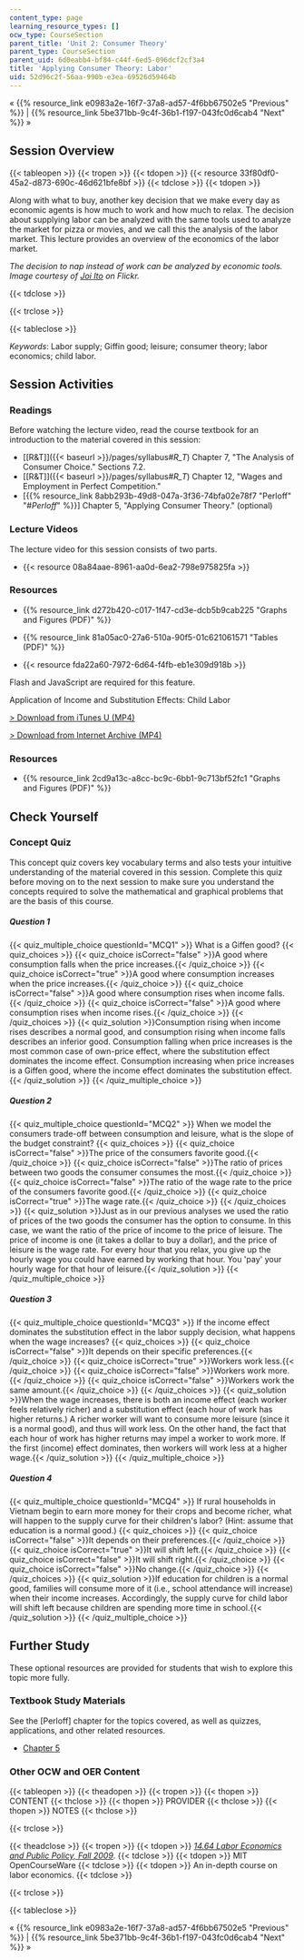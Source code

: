 ```yaml
---
content_type: page
learning_resource_types: []
ocw_type: CourseSection
parent_title: 'Unit 2: Consumer Theory'
parent_type: CourseSection
parent_uid: 6d0eabb4-bf84-c44f-6ed5-096dcf2cf3a4
title: 'Applying Consumer Theory: Labor'
uid: 52d96c2f-56aa-990b-e3ea-69526d59464b
---
```


« {{% resource_link e0983a2e-16f7-37a8-ad57-4f6bb67502e5 "Previous" %}} | {{% resource_link 5be371bb-9c4f-36b1-f197-043fc0d6cab4 "Next" %}} »

Session Overview
----------------

{{< tableopen >}}
{{< tropen >}}
{{< tdopen >}}
{{< resource 33f80df0-45a2-d873-690c-46d621bfe8bf >}}
{{< tdclose >}}
{{< tdopen >}}


Along with what to buy, another key decision that we make every day as economic agents is how much to work and how much to relax. The decision about supplying labor can be analyzed with the same tools used to analyze the market for pizza or movies, and we call this the analysis of the labor market. This lecture provides an overview of the economics of the labor market.

_The decision to nap instead of work can be analyzed by economic tools. Image courtesy of [Joi Ito](http://www.flickr.com/photos/joi/9913697/) on Flickr._


{{< tdclose >}}

{{< trclose >}}

{{< tableclose >}}

_Keywords_: Labor supply; Giffin good; leisure; consumer theory; labor economics; child labor.

Session Activities
------------------

### Readings

Before watching the lecture video, read the course textbook for an introduction to the material covered in this session:

*   [\[R&T\]]({{< baseurl >}}/pages/syllabus#_R_T_) Chapter 7, "The Analysis of Consumer Choice." Sections 7.2.
*   [\[R&T\]]({{< baseurl >}}/pages/syllabus#_R_T_) Chapter 12, "Wages and Employment in Perfect Competition."
*   \[{{% resource_link 8abb293b-49d8-047a-3f36-74bfa02e78f7 "Perloff" "#_Perloff_" %}}\] Chapter 5, "Applying Consumer Theory." (optional)

### Lecture Videos

The lecture video for this session consists of two parts.

*   {{< resource 08a84aae-8961-aa0d-6ea2-798e975825fa >}}

### Resources

*   {{% resource_link d272b420-c017-1f47-cd3e-dcb5b9cab225 "Graphs and Figures (PDF)" %}}
*   {{% resource_link 81a05ac0-27a6-510a-90f5-01c621061571 "Tables (PDF)" %}}

*   {{< resource fda22a60-7972-6d64-f4fb-eb1e309d918b >}}

Flash and JavaScript are required for this feature.

  

Application of Income and Substitution Effects: Child Labor

[\> Download from iTunes U (MP4)](http://itunes.apple.com/us/itunes-u/lecture-8a-applying-consumer/id496265654?i=109892742)

[\> Download from Internet Archive (MP4)](http://www.archive.org/download/MIT14.01SCF10/MIT14_01SCF10_lec08a_300k.mp4)

### Resources

*   {{% resource_link 2cd9a13c-a8cc-bc9c-6bb1-9c713bf52fc1 "Graphs and Figures (PDF)" %}}

Check Yourself
--------------

### Concept Quiz

This concept quiz covers key vocabulary terms and also tests your intuitive understanding of the material covered in this session. Complete this quiz before moving on to the next session to make sure you understand the concepts required to solve the mathematical and graphical problems that are the basis of this course.

##### Question 1
 {{< quiz_multiple_choice questionId="MCQ1" >}} What is a Giffen good? {{< quiz_choices >}} {{< quiz_choice isCorrect="false" >}}A good where consumption falls when the price increases.{{< /quiz_choice >}} {{< quiz_choice isCorrect="true" >}}A good where consumption increases when the price increases.{{< /quiz_choice >}} {{< quiz_choice isCorrect="false" >}}A good where consumption rises when income falls.{{< /quiz_choice >}} {{< quiz_choice isCorrect="false" >}}A good where consumption rises when income rises.{{< /quiz_choice >}} {{< /quiz_choices >}} {{< quiz_solution >}}Consumption rising when income rises describes a normal good, and consumption rising when income falls describes an inferior good. Consumption falling when price increases is the most common case of own-price effect, where the substitution effect dominates the income effect. Consumption increasing when price increases is a Giffen good, where the income effect dominates the substitution effect.{{< /quiz_solution >}} {{< /quiz_multiple_choice >}}
##### Question 2
 {{< quiz_multiple_choice questionId="MCQ2" >}} When we model the consumers trade-off between consumption and leisure, what is the slope of the budget constraint? {{< quiz_choices >}} {{< quiz_choice isCorrect="false" >}}The price of the consumers favorite good.{{< /quiz_choice >}} {{< quiz_choice isCorrect="false" >}}The ratio of prices between two goods the consumer consumes the most.{{< /quiz_choice >}} {{< quiz_choice isCorrect="false" >}}The ratio of the wage rate to the price of the consumers favorite good.{{< /quiz_choice >}} {{< quiz_choice isCorrect="true" >}}The wage rate.{{< /quiz_choice >}} {{< /quiz_choices >}} {{< quiz_solution >}}Just as in our previous analyses we used the ratio of prices of the two goods the consumer has the option to consume. In this case, we want the ratio of the price of income to the price of leisure. The price of income is one (it takes a dollar to buy a dollar), and the price of leisure is the wage rate. For every hour that you relax, you give up the hourly wage you could have earned by working that hour. You 'pay' your hourly wage for that hour of leisure.{{< /quiz_solution >}} {{< /quiz_multiple_choice >}}
##### Question 3
 {{< quiz_multiple_choice questionId="MCQ3" >}} If the income effect dominates the substitution effect in the labor supply decision, what happens when the wage increases? {{< quiz_choices >}} {{< quiz_choice isCorrect="false" >}}It depends on their specific preferences.{{< /quiz_choice >}} {{< quiz_choice isCorrect="true" >}}Workers work less.{{< /quiz_choice >}} {{< quiz_choice isCorrect="false" >}}Workers work more.{{< /quiz_choice >}} {{< quiz_choice isCorrect="false" >}}Workers work the same amount.{{< /quiz_choice >}} {{< /quiz_choices >}} {{< quiz_solution >}}When the wage increases, there is both an income effect (each worker feels relatively richer) and a substitution effect (each hour of work has higher returns.) A richer worker will want to consume more leisure (since it is a normal good), and thus will work less. On the other hand, the fact that each hour of work has higher returns may impel a worker to work more. If the first (income) effect dominates, then workers will work less at a higher wage.{{< /quiz_solution >}} {{< /quiz_multiple_choice >}}
##### Question 4
 {{< quiz_multiple_choice questionId="MCQ4" >}} If rural households in Vietnam begin to earn more money for their crops and become richer, what will happen to the supply curve for their children's labor? (Hint: assume that education is a normal good.) {{< quiz_choices >}} {{< quiz_choice isCorrect="false" >}}It depends on their preferences.{{< /quiz_choice >}} {{< quiz_choice isCorrect="true" >}}It will shift left.{{< /quiz_choice >}} {{< quiz_choice isCorrect="false" >}}It will shift right.{{< /quiz_choice >}} {{< quiz_choice isCorrect="false" >}}No change.{{< /quiz_choice >}} {{< /quiz_choices >}} {{< quiz_solution >}}If education for children is a normal good, families will consume more of it (i.e., school attendance will increase) when their income increases. Accordingly, the supply curve for child labor will shift left because children are spending more time in school.{{< /quiz_solution >}} {{< /quiz_multiple_choice >}}

Further Study
-------------

These optional resources are provided for students that wish to explore this topic more fully.

### Textbook Study Materials

See the \[Perloff\] chapter for the topics covered, as well as quizzes, applications, and other related resources.

*   [Chapter 5](http://faculty.bcitbusiness.ca/kevinw/6500/Perloff/05M_Perloff_8008884_02_Micro_C05.pdf)

### Other OCW and OER Content

{{< tableopen >}}
{{< theadopen >}}
{{< tropen >}}
{{< thopen >}}
CONTENT
{{< thclose >}}
{{< thopen >}}
PROVIDER
{{< thclose >}}
{{< thopen >}}
NOTES
{{< thclose >}}

{{< trclose >}}

{{< theadclose >}}
{{< tropen >}}
{{< tdopen >}}
[_14.64 Labor Economics and Public Policy, Fall 2009_](/courses/14-64-labor-economics-and-public-policy-fall-2009).
{{< tdclose >}}
{{< tdopen >}}
MIT OpenCourseWare
{{< tdclose >}}
{{< tdopen >}}
An in-depth course on labor economics.
{{< tdclose >}}

{{< trclose >}}

{{< tableclose >}}

« {{% resource_link e0983a2e-16f7-37a8-ad57-4f6bb67502e5 "Previous" %}} | {{% resource_link 5be371bb-9c4f-36b1-f197-043fc0d6cab4 "Next" %}} »